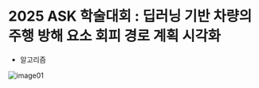 # 2025 ASK 학술대회 : 딥러닝 기반 차량의 주행 방해 요소 회피 경로 계획 시각화

- 알고리즘

![image01](https://github.com/user-attachments/assets/905cb184-5e0d-433e-8a67-922ec031189a)
